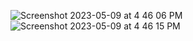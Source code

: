 ![Screenshot 2023-05-09 at 4 46 06 PM](https://github.com/rushikeshnaik779/openAI_chatgpt/assets/34379281/b28956a4-dd1a-4ff0-846a-f3876635015f)
![Screenshot 2023-05-09 at 4 46 15 PM](https://github.com/rushikeshnaik779/openAI_chatgpt/assets/34379281/fb4548dd-096c-47cc-8992-d6985e2c33be)
